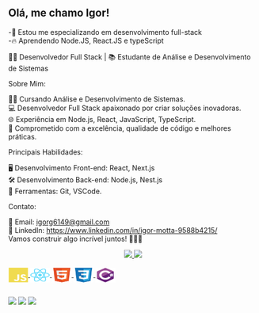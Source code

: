 ## Olá, me chamo Igor!

-🚀 Estou me especializando em desenvolvimento full-stack <br>
-🔥 Aprendendo Node.JS, React.JS e typeScript


👨‍💻 Desenvolvedor Full Stack | 📚 Estudante de Análise e Desenvolvimento de Sistemas

Sobre Mim:

👨‍🎓 Cursando Análise e Desenvolvimento de Sistemas. <br />
💻 Desenvolvedor Full Stack apaixonado por criar soluções inovadoras. <br />
🌐 Experiência em Node.js, React, JavaScript, TypeScript. <br />
🚀 Comprometido com a excelência, qualidade de código e melhores práticas. <br />

Principais Habilidades:

🖥️ Desenvolvimento Front-end: React, Next.js <br />
🛠️ Desenvolvimento Back-end: Node.js, Nest.js <br />
🔧 Ferramentas: Git, VSCode. <br />

Contato:

📧 Email: igorg6149@gmail.com <br />
🔗 LinkedIn: https://www.linkedin.com/in/igor-motta-9588b4215/<br />
Vamos construir algo incrível juntos! 👨‍💻🚀

<div align="center">
  <a href="https://github.com/igormtt">
  <img height="180em" src="https://github-readme-stats.vercel.app/api?username=igormtt&show_icons=true&theme=aura&include_all_commits=true&count_private=true"/>
  <img height="180em" src="https://github-readme-stats.vercel.app/api/top-langs/?username=igormtt&layout=compact&langs_count=7&theme=aura"/>
</div>

<div style="display: inline_block"><br>
  <img align="center" alt="igor-Js" height="30" width="40" src="https://raw.githubusercontent.com/devicons/devicon/master/icons/javascript/javascript-plain.svg">
  <img align="center" alt="igor-React" height="30" width="40" src="https://raw.githubusercontent.com/devicons/devicon/master/icons/react/react-original.svg">
  <img align="center" alt="igor-HTML" height="30" width="40" src="https://raw.githubusercontent.com/devicons/devicon/master/icons/html5/html5-original.svg">
  <img align="center" alt="igor-CSS" height="30" width="40" src="https://raw.githubusercontent.com/devicons/devicon/master/icons/css3/css3-original.svg">
  <img align="center" alt="igor-Csharp" height="30" width="40" src="https://raw.githubusercontent.com/devicons/devicon/master/icons/csharp/csharp-original.svg">
</div>

##

<div> 
  <a href="https://instagram.com/iigormtg" target="_blank"><img src="https://img.shields.io/badge/-Instagram-%23E4405F?style=for-the-badge&logo=instagram&logoColor=white" target="_blank"></a>
  <a href = "mailto:igorg6149@gmail.com"><img src="https://img.shields.io/badge/-Gmail-%23333?style=for-the-badge&logo=gmail&logoColor=white" target="_blank"></a>
  <a href="https://www.linkedin.com/in/igor-motta-9588b4215/" target="_blank"><img src="https://img.shields.io/badge/-LinkedIn-%230077B5?style=for-the-badge&logo=linkedin&logoColor=white" target="_blank"></a> 
</div>
